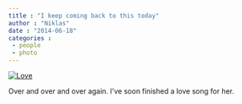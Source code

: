 ```yaml
---
title : "I keep coming back to this today"
author : "Niklas"
date : "2014-06-18"
categories : 
 - people
 - photo
---
```


[![Love](https://niklasblog.com/wp-content/tumblr_n5va190qRP1reuljwo1_1280-1024x767.jpg)](http://miapivic.tumblr.com/post/86296837066/when-hes-driving-me)

Over and over and over again. I've soon finished a love song for her.
